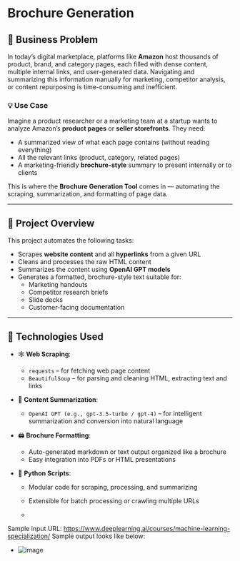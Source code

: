 
# Brochure Generation

## 🧠 Business Problem

In today’s digital marketplace, platforms like **Amazon** host thousands of product, brand, and category pages, each filled with dense content, multiple internal links, and user-generated data. Navigating and summarizing this information manually for marketing, competitor analysis, or content repurposing is time-consuming and inefficient.

### 💡 Use Case

Imagine a product researcher or a marketing team at a startup wants to analyze Amazon’s **product pages** or **seller storefronts**. They need:
- A summarized view of what each page contains (without reading everything)
- All the relevant links (product, category, related pages)
- A marketing-friendly **brochure-style** summary to present internally or to clients

This is where the **Brochure Generation Tool** comes in — automating the scraping, summarization, and formatting of page data.

---

## 🚀 Project Overview

This project automates the following tasks:

- Scrapes **website content** and all **hyperlinks** from a given URL
- Cleans and processes the raw HTML content
- Summarizes the content using **OpenAI GPT models**
- Generates a formatted, brochure-style text suitable for:
  - Marketing handouts
  - Competitor research briefs
  - Slide decks
  - Customer-facing documentation

---

## 🧰 Technologies Used

- 🕸️ **Web Scraping**:  
  - `requests` – for fetching web page content  
  - `BeautifulSoup` – for parsing and cleaning HTML, extracting text and links

- 🧠 **Content Summarization**:  
  - `OpenAI GPT (e.g., gpt-3.5-turbo / gpt-4)` – for intelligent summarization and conversion into natural language

- 🖨️ **Brochure Formatting**:  
  - Auto-generated markdown or text output organized like a brochure
  - Easy integration into PDFs or HTML presentations

- 📂 **Python Scripts**:  
  - Modular code for scraping, processing, and summarizing
  - Extensible for batch processing or crawling multiple URLs
 
  - 
Sample input URL: https://www.deeplearning.ai/courses/machine-learning-specialization/
Sample output looks like below: 
- ![image](https://github.com/user-attachments/assets/709e6bf1-12c2-49d4-91f8-bec901a6f737)


